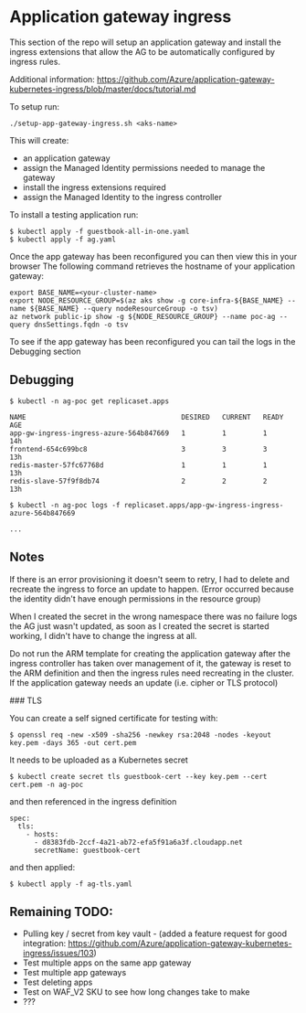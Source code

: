 # Application gateway ingress

This section of the repo will setup an application gateway and install the ingress extensions
that allow the AG to be automatically configured by ingress rules.

Additional information:
https://github.com/Azure/application-gateway-kubernetes-ingress/blob/master/docs/tutorial.md

To setup run:

```
./setup-app-gateway-ingress.sh <aks-name>
```

This will create:
- an application gateway
- assign the Managed Identity permissions needed to manage the gateway
- install the ingress extensions required
- assign the Managed Identity to the ingress controller

To install a testing application run:

```
$ kubectl apply -f guestbook-all-in-one.yaml
$ kubectl apply -f ag.yaml
```

Once the app gateway has been reconfigured you can then view this in your browser
The following command retrieves the hostname of your application gateway:
```
export BASE_NAME=<your-cluster-name>
export NODE_RESOURCE_GROUP=$(az aks show -g core-infra-${BASE_NAME} --name ${BASE_NAME} --query nodeResourceGroup -o tsv)
az network public-ip show -g ${NODE_RESOURCE_GROUP} --name poc-ag --query dnsSettings.fqdn -o tsv
```

To see if the app gateway has been reconfigured you can tail the logs in the Debugging section

## Debugging

```
$ kubectl -n ag-poc get replicaset.apps

NAME                                      DESIRED   CURRENT   READY   AGE
app-gw-ingress-ingress-azure-564b847669   1         1         1       14h
frontend-654c699bc8                       3         3         3       13h
redis-master-57fc67768d                   1         1         1       13h
redis-slave-57f9f8db74                    2         2         2       13h
```

```
$ kubectl -n ag-poc logs -f replicaset.apps/app-gw-ingress-ingress-azure-564b847669

...
```

## Notes

If there is an error provisioning it doesn't seem to retry, I had to delete and recreate the ingress to force an update to happen. (Error occurred because the identity didn't have enough permissions in the resource group)

When I created the secret in the wrong namespace there was no failure logs the AG just wasn't updated, 
as soon as I created the secret is started working, I didn't have to change the ingress at all.

Do not run the ARM template for creating the application gateway after the ingress controller has taken
over management of it, the gateway is reset to the ARM definition and then the ingress rules need recreating in the cluster. If the application gateway needs an update (i.e. cipher or TLS protocol)

### TLS

You can create a self signed certificate for testing with:
```
$ openssl req -new -x509 -sha256 -newkey rsa:2048 -nodes -keyout key.pem -days 365 -out cert.pem
```

It needs to be uploaded as a Kubernetes secret
```
$ kubectl create secret tls guestbook-cert --key key.pem --cert cert.pem -n ag-poc
```

and then referenced in the ingress definition
```
spec:
  tls:
    - hosts:
      - d8383fdb-2ccf-4a21-ab72-efa5f91a6a3f.cloudapp.net
      secretName: guestbook-cert
```

and then applied:
```
$ kubectl apply -f ag-tls.yaml
```

## Remaining TODO:

- Pulling key / secret from key vault - (added a feature request for good integration: https://github.com/Azure/application-gateway-kubernetes-ingress/issues/103)
- Test multiple apps on the same app gateway
- Test multiple app gateways
- Test deleting apps
- Test on WAF_V2 SKU to see how long changes take to make
- ???
